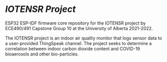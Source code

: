# _IOTENSR Project_

ESP32 ESP-IDF firmware core repository for the IOTENSR project by ECE490/491 Capstone Group 10 at the University of Alberta 2021-2022.

The IOTENSR project is an indoor air quality monitor that logs sensor data to a user-provided ThingSpeak channel. The project seeks to determine a correlation between indoor carbon dioxide content and COVID-19 bioaerosols and other bio-particles.
